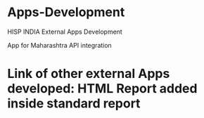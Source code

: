 # Apps-Development
HISP INDIA External Apps Development

  App for Maharashtra API integration

 # Link of other external Apps developed: HTML Report added inside standard report



